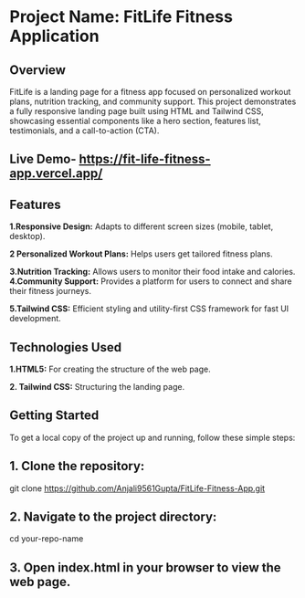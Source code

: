 # Project Name: FitLife Fitness Application

## Overview

<p>FitLife is a landing page for a fitness app focused on personalized workout plans, nutrition tracking, and community support. This project demonstrates a fully responsive landing page built using HTML and Tailwind CSS, showcasing essential components like a hero section, features list, testimonials, and a call-to-action (CTA).</p>

## Live Demo- https://fit-life-fitness-app.vercel.app/

## Features

**1.Responsive Design:** Adapts to different screen sizes (mobile, tablet, desktop).

**2 Personalized Workout Plans:** Helps users get tailored fitness plans.

**3.Nutrition Tracking:** Allows users to monitor their food intake and calories.
**4.Community Support:** Provides a platform for users to connect and share their fitness journeys.

**5.Tailwind CSS:** Efficient styling and utility-first CSS framework for fast UI development.

## Technologies Used
**1.HTML5:** For creating the structure of the web page.

**2. Tailwind CSS:** Structuring the landing page.

## Getting Started
<p>To get a local copy of the project up and running, follow these simple steps:</p>

## 1. Clone the repository:

git clone https://github.com/Anjali9561Gupta/FitLife-Fitness-App.git

## 2. Navigate to the project directory:


cd your-repo-name

## 3. Open index.html in your browser to view the web page.
